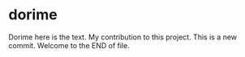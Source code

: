 # dorime
Dorime
here is the text.
My contribution to this project.
This is a new commit.
Welcome to the END of file.
